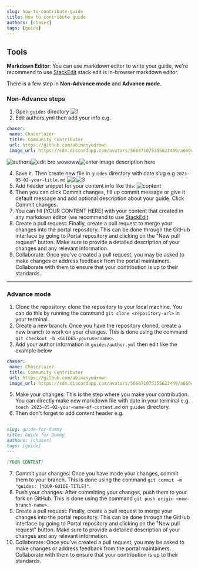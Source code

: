 ```yaml
---
slug: how-to-contribute-guide
title: How to contribute guide
authors: [chaser]
tags: [guide]
---
```



## Tools

**Markdown Editor**:
You can use markdown editor to write your guide, we're recommend to use [StackEdit](https://stackedit.io/) stack edit is in-browser markdown editor.

There is a few step in **Non-Advance mode** and  **Advance mode.** 

### Non-Advance  steps

 1. Open `guides` directory ![1](https://imgur.com/eBzjfa5.png)
 2. Edit authors.yml then add your info e.g. 
 ```yml
 chaser:
  name: Chaserlazer
  title: Community Contributor
  url: https://github.com/abimanyudrmwn
  image_url: https://cdn.discordapp.com/avatars/566871075355623449/a660c16ec952c22d5586cac119838b2f?size=1024
``` 
![authors](https://imgur.com/pBagsKX.png)![edit bro wowoww](https://imgur.com/bZ61Fu7.png)![enter image description here](https://imgur.com/JXFnjPt.png)

 4. Save it. Then create new file in `guides` directory with date slug e.g `2023-05-02-your-title.md` 
  ![2](https://imgur.com/cDCFFWr.png)![3](https://imgur.com/fUMHM6d.png)
5. Add header snippet for your content info like this:
![content](https://imgur.com/wNed78R.png)
6. Then you can click Commit changes, fill up commit message or give it default message and add optional description about your guide. Click Commit changes.
7. You can fill [YOUR CONTENT HERE] with your content that created in any markdown editor (we recommend to use [StackEdit](https://stackedit.io/)
8. Create a pull request: Finally, create a pull request to merge your changes into the portal repository. This can be done through the GitHub interface by going to Portal repository and clicking on the "New pull request" button. Make sure to provide a detailed description of your changes and any relevant information.
9. Collaborate: Once you've created a pull request, you may be asked to make changes or address feedback from the portal maintainers. Collaborate with them to ensure that your contribution is up to their standards.
---
### Advance mode

 1. Clone the repository: clone the repository to your local machine. You can do this by running the command `git clone <repository-url>` in your terminal.
 2. Create a new branch: Once you have the repository cloned, create a new branch to work on your changes. This is done using the command `git checkout -b <GUIDES-yourusername>`.
 3. Add your author information in `guides/author.yml` then edit like the example below
 ```yml
 chaser:
  name: Chaserlazer
  title: Community Contributor
  url: https://github.com/abimanyudrmwn
  image_url: https://cdn.discordapp.com/avatars/566871075355623449/a660c16ec952c22d5586cac119838b2f?size=1024
```
 5. Make your changes: This is the step where you make your contribution. You can directly make new markdown file with date in your terminal e.g. `touch 2023-05-02-your-name-of-content.md` on `guides` directory.
 6. Then don't forget to add content header e.g.
```md
---
slug: guide-for-dummy
title: Guide for Dummy
authors: [chaser]
tags: [guide]
---

[YOUR CONTENT]
```
7. Commit your changes: Once you have made your changes, commit them to your branch. This is done using the command `git commit -m "guides: [YOUR-GUIDE-TITLE]"`.
8. Push your changes: After committing your changes, push them to your fork on GitHub. This is done using the command `git push origin <new-branch-name>`.
9. Create a pull request: Finally, create a pull request to merge your changes into the portal repository. This can be done through the GitHub interface by going to Portal repository and clicking on the "New pull request" button. Make sure to provide a detailed description of your changes and any relevant information.
10. Collaborate: Once you've created a pull request, you may be asked to make changes or address feedback from the portal maintainers. Collaborate with them to ensure that your contribution is up to their standards.
